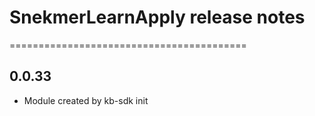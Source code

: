 # SnekmerLearnApply release notes
=========================================

0.0.33
-----
* Module created by kb-sdk init
